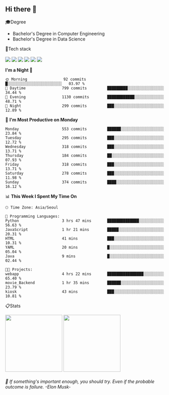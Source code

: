 <!-- <img height="180rem" src="https://capsule-render.vercel.app/api?type=waving&color=36454f&height=150&section=header"> -->
## Hi there 👋

🎓Degree<br>
- Bachelor's Degree in Computer Engineering<br>
- Bachelor's Degree in Data Science<br>

🔧Tech stack<br>
<br>
<img src="https://img.shields.io/badge/java-007396?style=for-the-badge&logo=OpenJDK&logoColor=white">
<img src="https://img.shields.io/badge/springboot-6DB33F?style=for-the-badge&logo=springboot&logoColor=white">
<img src="https://img.shields.io/badge/Python-3776AB?style=for-the-badge&logo=Python&logoColor=white">
<img src="https://img.shields.io/badge/MySQL-4479A1?style=for-the-badge&logo=MySQL&logoColor=white">
<img src="https://img.shields.io/badge/docker-%230db7ed.svg?style=for-the-badge&logo=docker&logoColor=white"> 
<img src="https://img.shields.io/badge/GitHub Actions-2088FF?style=for-the-badge&logo=GitHub Actions&logoColor=white">

<!--START_SECTION:waka-->
**I'm a Night 🦉** 

```text
🌞 Morning                92 commits          █░░░░░░░░░░░░░░░░░░░░░░░░   03.97 % 
🌆 Daytime                799 commits         █████████░░░░░░░░░░░░░░░░   34.44 % 
🌃 Evening                1130 commits        ████████████░░░░░░░░░░░░░   48.71 % 
🌙 Night                  299 commits         ███░░░░░░░░░░░░░░░░░░░░░░   12.89 % 
```
📅 **I'm Most Productive on Monday** 

```text
Monday                   553 commits         ██████░░░░░░░░░░░░░░░░░░░   23.84 % 
Tuesday                  295 commits         ███░░░░░░░░░░░░░░░░░░░░░░   12.72 % 
Wednesday                318 commits         ███░░░░░░░░░░░░░░░░░░░░░░   13.71 % 
Thursday                 184 commits         ██░░░░░░░░░░░░░░░░░░░░░░░   07.93 % 
Friday                   318 commits         ███░░░░░░░░░░░░░░░░░░░░░░   13.71 % 
Saturday                 278 commits         ███░░░░░░░░░░░░░░░░░░░░░░   11.98 % 
Sunday                   374 commits         ████░░░░░░░░░░░░░░░░░░░░░   16.12 % 
```


📊 **This Week I Spent My Time On** 

```text
🕑︎ Time Zone: Asia/Seoul

💬 Programming Languages: 
Python                   3 hrs 47 mins       ██████████████░░░░░░░░░░░   56.63 % 
JavaScript               1 hr 21 mins        █████░░░░░░░░░░░░░░░░░░░░   20.31 % 
HTML                     41 mins             ███░░░░░░░░░░░░░░░░░░░░░░   10.31 % 
YAML                     20 mins             █░░░░░░░░░░░░░░░░░░░░░░░░   05.04 % 
Java                     9 mins              █░░░░░░░░░░░░░░░░░░░░░░░░   02.44 % 

🐱‍💻 Projects: 
webapp                   4 hrs 22 mins       ████████████████░░░░░░░░░   65.40 % 
movie_Backend            1 hr 35 mins        ██████░░░░░░░░░░░░░░░░░░░   23.79 % 
kiosk                    43 mins             ███░░░░░░░░░░░░░░░░░░░░░░   10.81 % 
```


<!--END_SECTION:waka-->

📋Stats<br>
<p>
  <img height="180rem" src="https://github-readme-stats.vercel.app/api?username=jangjh0201&include_all_commits=true&show_icons=true&rank_icon=github&theme=github_dark_dimmed&bg_color=36454f">
  <img height="180rem" src="https://github-readme-stats.vercel.app/api/top-langs/?username=jangjh0201&layout=compact&theme=github_dark_dimmed&bg_color=36454f">
</p>

###### 🔭 If something's important enough, you should try. Even if the probable outcome is failure. -Elon Musk-
